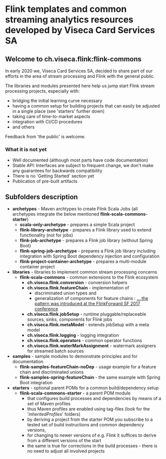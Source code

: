 <!--
   Copyright 2020 Viseca Card Services SA

   Licensed under the Apache License, Version 2.0 (the "License");
   you may not use this file except in compliance with the License.
   You may obtain a copy of the License at

       http://www.apache.org/licenses/LICENSE-2.0

   Unless required by applicable law or agreed to in writing, software
   distributed under the License is distributed on an "AS IS" BASIS,
   WITHOUT WARRANTIES OR CONDITIONS OF ANY KIND, either express or implied.
   See the License for the specific language governing permissions and
   limitations under the License.
-->

# Flink templates and common streaming analytics resources developed by Viseca Card Services SA

## Welcome to __ch.viseca.flink:flink-commons__

In early 2020 we, Viseca Card Services SA, decided to share part of our efforts in the area of stream processing and Flink 
with the general public. 

The libraries and modules presented here help us jump start Flink stream processing projects, especially with:
* bridging the initial learning curve necessary 
* having a common setup for building projects that can easily be adjusted in a single place (see 'starters' further down)
* taking care of time-to-market aspects
* integration with CI/CD procedures
* and others

Feedback from 'the public' is welcome.

### What it is not yet
* Well documented (although most parts have code documentation)
* Stable API: Interfaces are subject to frequent change, we don't make any guarantees for backwards compatibility
* There is no 'Getting Started' section yet
* Publication of pre-built artifacts

## Subfolders description
* __archetypes__   - Maven archtypes to create Flink Scala Jobs (all archetypes integrate the below mentioned __flink-scala-commons-starter__)
    * __scala-only-archetype__ - prepares a simple Scala project
    * __flink-library-archetype__ - prepares a Flink library used to extend functionality (not for jobs)
    * __flink-job-archetype__ - prepares a Flink job library (without Spring Boot)
    * __flink-spring-job-archetype__ - prepares a Flink job library including integration with Spring Boot 
    dependency injection and configuration
    * __flink-project-container-archetype__ - prepares a multi-module container project
* __libraries__ - libraries to implement common stream processing concerns
    * __flink-scala-commons__ - common extensions to the Flink ecosystem
        * __ch.viseca.flink.conversion__ - conversion helpers
        * __ch.viseca.flink.featureChain__ - implementation of 
            * discriminated union types and
            * generalization of components for feature chains : [... the pattern was introduced at the FlinkForward SF 2017 conference](https://www.youtube.com/watch?v=Do7C4UJyWCM)  
        * __ch.viseca.flink.jobSetup__ - runtime pluggable/replaceable sources, sinks, components for Flink jobs
        * __ch.viseca.flink.metaModel__ - extends jobSetup with a meta model
        * __ch.viseca.flink.logging__ - logging integration
        * __ch.viseca.flink.operators__ - common operator functions
        * __ch.viseca.flink.waterMarkAssignment__ - watermark assigners for streamed batch sources 
* __samples__ - sample modules to demonstrate principles and for documentation
    * __flink-samples-featureChain-noDep__ - usage example for a feature chain and discriminated unions  
    * __flink-samples-spring-featureChain__ - the same example with Spring Boot integration
* __starters__ - optional parent POMs for a common build/dependency setup
    * __flink-scala-commons-starter__ - a parent POM module 
        * that configures build processes and dependencies by means of a set of Maven profiles
        * thus Maven profiles are enabled using tag-files (look for the '_inheritedProfiles_' folders)
        * by deriving a project from the starter POM you subscribe to a tested set of build instructions and 
        common dependency versions,
        * for changing to newer versions of e.g. Flink it suffices to derive from a different versions of the start
        * the same is true for corrections in the build processes - there is no need to adjust all involved projects    
